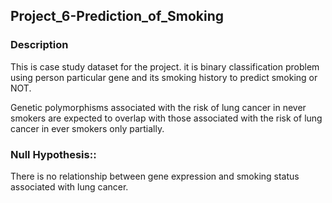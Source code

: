 ## Project_6-Prediction_of_Smoking
### Description
This is case study dataset for the  project.
it is binary classification problem using person particular gene and its smoking history to predict smoking or NOT.

Genetic polymorphisms associated with the risk of lung cancer in never smokers are expected to overlap with those associated with the risk of lung cancer in ever smokers only partially.
### Null Hypothesis:: 
There is no relationship between gene expression and smoking status associated with lung cancer.
